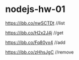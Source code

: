 # nodejs-hw-01
https://ibb.co/nwSCTDt //list

https://ibb.co/H2x2J4j //get

https://ibb.co/Fq80yx4 //add

https://ibb.co/zHhsJgC //remove
